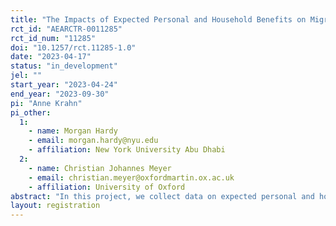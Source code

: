 ```yaml
---
title: "The Impacts of Expected Personal and Household Benefits on Migration Intentions in Ethiopia"
rct_id: "AEARCTR-0011285"
rct_id_num: "11285"
doi: "10.1257/rct.11285-1.0"
date: "2023-04-17"
status: "in_development"
jel: ""
start_year: "2023-04-24"
end_year: "2023-09-30"
pi: "Anne Krahn"
pi_other:
  1:
    - name: Morgan Hardy
    - email: morgan.hardy@nyu.edu
    - affiliation: New York University Abu Dhabi
  2:
    - name: Christian Johannes Meyer
    - email: christian.meyer@oxfordmartin.ox.ac.uk
    - affiliation: University of Oxford
abstract: "In this project, we collect data on expected personal and household benefits to migration and on migration intentions among a sample of jobseekers in Addis Ababa, Ethiopia. We also integrate a survey experiment to understand how migration intentions may be shaped by a potential migrant’s expected personal and household benefits of migrating. "
layout: registration
---
```


